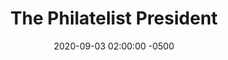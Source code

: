 ---
_schema: default
title: The Philatelist President
link: https://www.geocaching.com/geocache/GC8YF2P
owner: John Scott
date: 2020-09-03 02:00:00 -0500
log_type: Note
display_coords: N 41° 26.666' W 074° 28.666'
latitude: '41.444433'
longitude: '-74.477766'
first_stage: false
bogus: true
zhanna_log: >-
  Rich in NEPA and I began working on this puzzle with a clear idea of what we
  needed to do, but it ended up taking much longer than we expected. We had to
  use a lot of trial and error because there were quite a few possibilities for
  one part of the puzzle. After exhausting those possibilities, we were at a
  loss until we happened to stumble upon another source that gave us one more
  option to try, and that one worked\! Thanks for a fun challenge\!
rich_log:
post_id: 12605
---